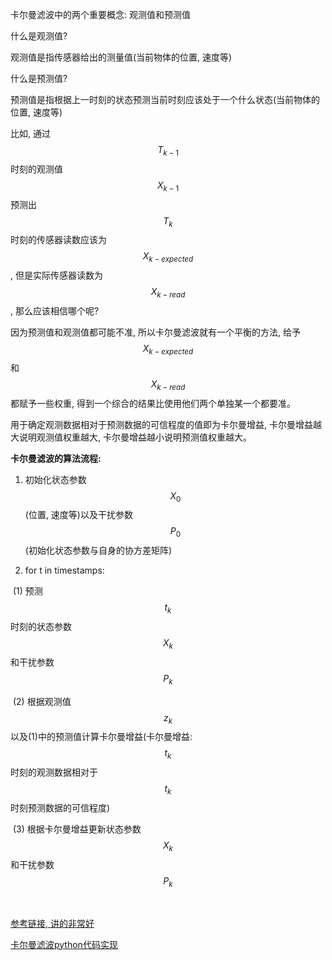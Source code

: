 卡尔曼滤波中的两个重要概念: 观测值和预测值

什么是观测值?

观测值是指传感器给出的测量值(当前物体的位置, 速度等)

什么是预测值?

预测值是指根据上一时刻的状态预测当前时刻应该处于一个什么状态(当前物体的位置, 速度等)

比如, 通过 $$T_{k-1}$$时刻的观测值 $$X_{k-1}$$ 预测出 $$T_k$$ 时刻的传感器读数应该为 $$X_{k-expected}$$ , 但是实际传感器读数为 $$X_{k-read}$$ , 那么应该相信哪个呢? 

因为预测值和观测值都可能不准, 所以卡尔曼滤波就有一个平衡的方法, 给予 $$X_{k-expected}$$ 和 $$X_{k-read}$$ 都赋予一些权重, 得到一个综合的结果比使用他们两个单独某一个都要准。

用于确定观测数据相对于预测数据的可信程度的值即为卡尔曼增益, 卡尔曼增益越大说明观测值权重越大, 卡尔曼增益越小说明预测值权重越大。



**卡尔曼滤波的算法流程:**

1.  初始化状态参数 $$X_0$$ (位置, 速度等)以及干扰参数 $$P_0$$ (初始化状态参数与自身的协方差矩阵)

2.  for t in timestamps:

   ​	(1) 预测 $$t_k$$ 时刻的状态参数 $$X_k$$  和干扰参数  $$P_k$$ 

   ​	(2) 根据观测值 $$z_k$$ 以及(1)中的预测值计算卡尔曼增益(卡尔曼增益: $$t_k$$ 时刻的观测数据相对于 $$t_k$$ 时刻预测数据的可信程度)

   ​	(3) 根据卡尔曼增益更新状态参数$$X_k$$和干扰参数$$P_k$$

   ​

[参考链接, 讲的非常好](https://mp.weixin.qq.com/s/dSiaG_PBavcauKgs5Cvuig)

[卡尔曼滤波python代码实现](https://medium.com/@ab.jannatpour/kalman-filter-with-python-code-98641017a2bd)

